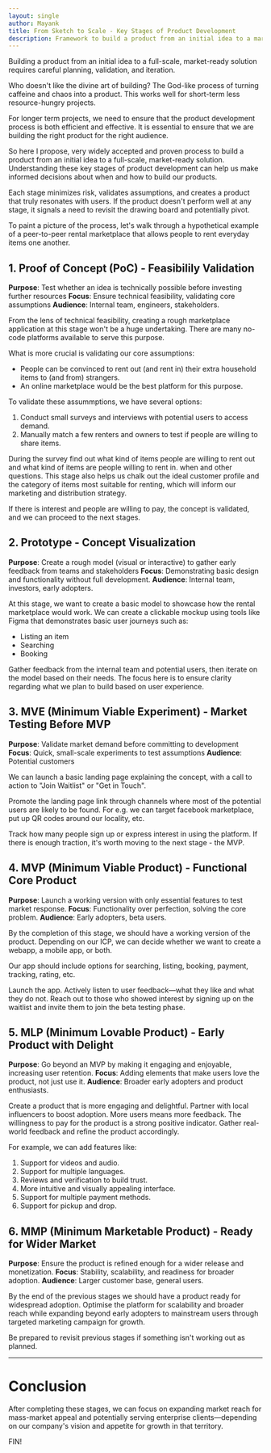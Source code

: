```yaml
---
layout: single
author: Mayank
title: From Sketch to Scale - Key Stages of Product Development
description: Framework to build a product from an initial idea to a market-ready solution. PoC, MVP, MLP, etc.
---
```


Building a product from an initial idea to a full-scale, market-ready solution requires careful planning, validation, and iteration.

Who doesn't like the divine art of building? The God-like process of turning caffeine and chaos into a product.
This works well for short-term less resource-hungry projects. 

For longer term projects, we need to ensure that the product development process is both efficient and effective.
It is essential to ensure that we are building the right product for the right audience.

So here I propose, very widely accepted and proven process to build a product from an initial idea to a full-scale, market-ready solution.
Understanding these key stages of product development can help us make informed decisions about when and how to build our products. 

Each stage minimizes risk, validates assumptions, and creates a product that truly resonates with users.
If the product doesn't perform well at any stage, it signals a need to revisit the drawing board and potentially pivot.

To paint a picture of the process, let's walk through a hypothetical example of a peer-to-peer rental marketplace that allows people to rent everyday items one another.


## 1. Proof of Concept (PoC) - Feasibilily Validation
**Purpose**: Test whether an idea is technically possible before investing further resources
**Focus**: Ensure technical feasibility, validating core assumptions
**Audience**: Internal team, engineers, stakeholders.


From the lens of technical feasibility, creating a rough marketplace application at this stage won't be a huge undertaking.
There are many no-code platforms available to serve this purpose.

What is more crucial is validating our core assumptions:

- People can be convinced to rent out (and rent in) their extra household items to (and from) strangers.
- An online marketplace would be the best platform for this purpose.

To validate these assummptions, we have several options:
1. Conduct small surveys and interviews with potential users to access demand. 
2. Manually match a few renters and owners to test if people are willing to share items. 

During the survey find out what kind of items people are willing to rent out and what kind of items are people willing to rent in. when and other questions.
This stage also helps us chalk out the ideal customer profile and the category of items most suitable for renting, which will inform our marketing and distribution strategy.

If there is interest and people are willing to pay, the concept is validated, and we can proceed to the next stages.

## 2. Prototype - Concept Visualization
**Purpose**: Create a rough model (visual or interactive) to gather early feedback from teams and stakeholders
**Focus**: Demonstrating basic design and functionality without full development.
**Audience**: Internal team, investors, early adopters.

At this stage, we want to create a basic model to showcase how the rental marketplace would work.
We can create a clickable mockup using tools like Figma that demonstrates basic user journeys such as:
- Listing an item
- Searching
- Booking

Gather feedback from the internal team and potential users, then iterate on the model based on their needs.
The focus here is to ensure clarity regarding what we plan to build based on user experience.

## 3. MVE (Minimum Viable Experiment) - Market Testing Before MVP
**Purpose**: Validate market demand before committing to development
**Focus**: Quick, small-scale experiments to test assumptions
**Audience**: Potential customers

We can launch a basic landing page explaining the concept, with a call to action to "Join Waitlist" or "Get in Touch".

Promote the landing page link through channels where most of the potential users are likely to be found.
For e.g. we can target facebook marketplace, put up QR codes around our locality, etc.

Track how many people sign up or express interest in using the platform. 
If there is enough traction, it's worth moving to the next stage - the MVP.

## 4. MVP (Minimum Viable Product) - Functional Core Product
**Purpose**: Launch a working version with only essential features to test market response.
**Focus**: Functionality over perfection, solving the core problem.
**Audience**: Early adopters, beta users.


By the completion of this stage, we should have a working version of the product. 
Depending on our ICP, we can decide whether we want to create a webapp, a mobile app, or both.

Our app should include options for searching, listing, booking, payment, tracking, rating, etc.

Launch the app.
Actively listen to user feedback—what they like and what they do not.
Reach out to those who showed interest by signing up on the waitlist and invite them to join the beta testing phase.

## 5. MLP (Minimum Lovable Product) - Early Product with Delight
**Purpose**: Go beyond an MVP by making it engaging and enjoyable, increasing user retention.
**Focus**: Adding elements that make users love the product, not just use it.
**Audience**: Broader early adopters and product enthusiasts.

Create a product that is more engaging and delightful.
Partner with local influencers to boost adoption. More users means more feedback.
The willingness to pay for the product is a strong positive indicator.
Gather real-world feedback and refine the product accordingly. 

For example, we can add features like:
1. Support for videos and audio.
2. Support for multiple languages.
3. Reviews and verification to build trust.
4. More intuitive and visually appealing interface.
5. Support for multiple payment methods.
6. Support for pickup and drop. 

## 6. MMP (Minimum Marketable Product) - Ready for Wider Market
**Purpose**: Ensure the product is refined enough for a wider release and monetization.
**Focus**: Stability, scalability, and readiness for broader adoption.
**Audience**: Larger customer base, general users.

By the end of the previous stages we should have a product ready for widespread adoption.
Optimise the platform for scalability and broader reach while expanding beyond early adopters to mainstream users through targeted marketing campaign for growth.

Be prepared to revisit previous stages if something isn't working out as planned.

--- 

# Conclusion

After completing these stages, we can focus on expanding market reach for mass-market appeal and potentially serving enterprise clients—depending on our company's vision and appetite for growth in that territory.

FIN!
